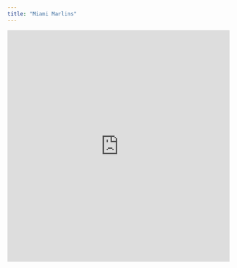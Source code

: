 ```yaml
---
title: "Miami Marlins"
---
```


<iframe id="igraph" scrolling="no" style="border:none;" seamless="seamless" src="https://fancygama.github.io/ss_plots/MIA.html" height="525" width="100%"></iframe>